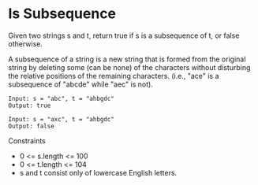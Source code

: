 # Is Subsequence
Given two strings s and t, return true if s is a subsequence of t, or false otherwise.

A subsequence of a string is a new string that is formed from the original string by deleting some (can be none) of the characters without disturbing the relative positions of the remaining characters. (i.e., "ace" is a subsequence of "abcde" while "aec" is not).

```text
Input: s = "abc", t = "ahbgdc"
Output: true
```
```text
Input: s = "axc", t = "ahbgdc"
Output: false
```
Constraints
* 0 <= s.length <= 100
* 0 <= t.length <= 104
* s and t consist only of lowercase English letters.